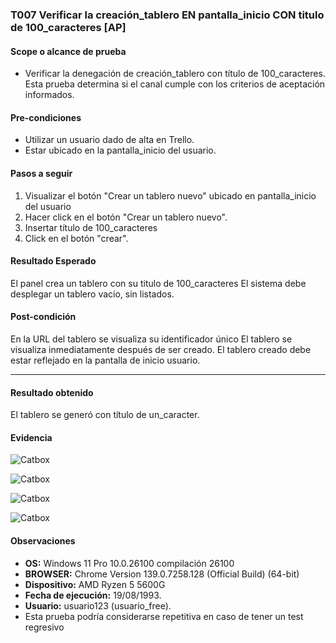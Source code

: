 ### T007  Verificar la creación_tablero EN pantalla_inicio CON titulo de 100_caracteres [AP]

#### Scope o alcance de prueba
*  Verificar la denegación de creación_tablero con título de 100_caracteres. Esta prueba determina si el canal cumple con los criterios de aceptación informados.
#### Pre-condiciones
* Utilizar un usuario dado de alta en Trello.
* Estar ubicado en la pantalla_inicio del usuario.
#### Pasos a seguir

1. Visualizar el botón "Crear un tablero nuevo" ubicado en pantalla_inicio del usuario
2. Hacer click en el botón "Crear un tablero nuevo".
3. Insertar título de 100_caracteres
4.  Click en el botón "crear".
#### Resultado Esperado
El panel crea un tablero con su titulo de 100_caracteres
El sistema debe desplegar un tablero vacío, sin listados.
#### Post-condición
En la URL del tablero se visualiza su identificador único
El tablero se visualiza inmediatamente después de ser creado.
El tablero creado debe estar reflejado en la pantalla de inicio usuario.

-----
#### Resultado obtenido
El tablero se generó con título de un_caracter.

#### Evidencia

![Catbox](https://files.catbox.moe/pi4cux.png)

![Catbox](https://files.catbox.moe/rqzil7.png)

![Catbox](https://files.catbox.moe/89s1e6.png)

![Catbox](https://files.catbox.moe/wwpl3t.png)

#### Observaciones

* **OS:** Windows 11 Pro 10.0.26100 compilación 26100
* **BROWSER:** Chrome Version 139.0.7258.128 (Official Build) (64-bit)
* **Dispositivo:** AMD Ryzen 5 5600G
* **Fecha de ejecución:** 19/08/1993.
* **Usuario:** usuario123 (usuario_free).
*  Esta prueba podría considerarse repetitiva en caso de tener un test regresivo